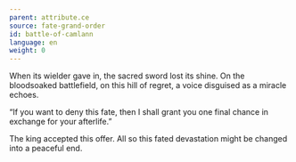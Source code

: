```yaml
---
parent: attribute.ce
source: fate-grand-order
id: battle-of-camlann
language: en
weight: 0
---
```


When its wielder gave in, the sacred sword lost its shine.
On the bloodsoaked battlefield, on this hill of regret, a voice disguised as a miracle echoes.

“If you want to deny this fate, then I shall grant you one final chance in exchange for your afterlife.”

The king accepted this offer.
All so this fated devastation might be changed into a peaceful end.
